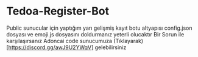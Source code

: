 # Tedoa-Register-Bot
Public sunucular için yaptığım yarı gelişmiş kayıt botu altyapısı config.json dosyası ve emoji.js dosyasını doldurmanız yeterli olucaktır
Bir Sorun ile karşılaşırsanız Adoncai code sunucumuza (Tıklayarak)[https://discord.gg/awJ9U2YWqV] gelebilirsiniz

